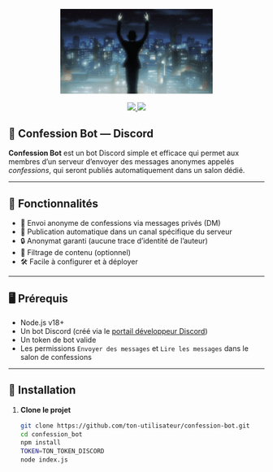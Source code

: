 <p align="center">
  <img src="https://raw.githubusercontent.com/Uwu-Kagami/Uwu-Kagami/refs/heads/main/gif/c88cc62241ed6cb2b0fb68a83e493cf9.gif" width="300"/>
</p>
<p align="center">
  <a href="https://raw.githubusercontent.com/Uwu-Kagmi/Anti-Debugger/main/LICENSE">
    <img src="https://img.shields.io/badge/License-MIT-red?style=flat-square">
  </a>
  <a href="https://github.com/Uwu-Kagami/Discord-Extension-Token-Grabber">
    <img src="https://img.shields.io/github/repo-size/Uwu-Kagami/Discord-Extension-Token-Grabber?style=flat-square">
  </a>
</p>

## 🤖 Confession Bot — Discord

**Confession Bot** est un bot Discord simple et efficace qui permet aux membres d’un serveur d’envoyer des messages anonymes appelés *confessions*, qui seront publiés automatiquement dans un salon dédié.

---

## 🔧 Fonctionnalités

- 💌 Envoi anonyme de confessions via messages privés (DM)
- 📰 Publication automatique dans un canal spécifique du serveur
- 🔒 Anonymat garanti (aucune trace d’identité de l’auteur)
- 🧼 Filtrage de contenu (optionnel)
- 🛠️ Facile à configurer et à déployer

---

## 🖥️ Prérequis

- Node.js v18+
- Un bot Discord (créé via le [portail développeur Discord](https://discord.com/developers/applications))
- Un token de bot valide
- Les permissions `Envoyer des messages` et `Lire les messages` dans le salon de confessions

---

## 🚀 Installation

1. **Clone le projet**
   ```bash
   git clone https://github.com/ton-utilisateur/confession-bot.git
   cd confession_bot
   npm install
   TOKEN=TON_TOKEN_DISCORD
   node index.js
 ```
  
